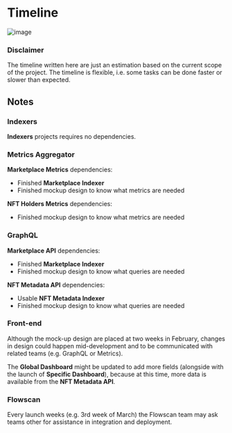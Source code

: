 # Timeline

![image](https://user-images.githubusercontent.com/16462328/153236215-af2bc260-6e14-4c12-9d4b-0f246bf332cc.png)

### Disclaimer

The timeline written here are just an estimation based on the current scope of the project. The timeline is flexible, i.e. some tasks can be done faster or slower than expected.

## Notes

### Indexers 

**Indexers** projects requires no dependencies.

### Metrics Aggregator

**Marketplace Metrics** dependencies:
- Finished **Marketplace Indexer**
- Finished mockup design to know what metrics are needed

**NFT Holders Metrics** dependencies:
- Finished mockup design to know what metrics are needed

### GraphQL

**Marketplace API** dependencies:
- Finished **Marketplace Indexer**
- Finished mockup design to know what queries are needed

**NFT Metadata API** dependencies:
- Usable **NFT Metadata Indexer**
- Finished mockup design to know what queries are needed

### Front-end 

Although the mock-up design are placed at two weeks in February, changes in design could happen mid-development and to be communicated with related teams (e.g. GraphQL or Metrics).

The **Global Dashboard** might be updated to add more fields (alongside with the launch of **Specific Dashboard**), because at this time, more data is available from the **NFT Metadata API**.

### Flowscan

Every launch weeks (e.g. 3rd week of March) the Flowscan team may ask teams other for assistance in integration and deployment. 

